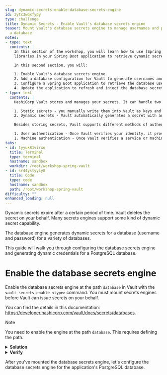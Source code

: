 ```yaml
---
slug: dynamic-secrets-enable-database-secrets-engine
id: zytc3wqxfypy
type: challenge
title: Dynamic Secrets - Enable Vault's database secrets engine
teaser: Mount Vault's database secrets engine to manage usernames and passwords for
  a database.
notes:
- type: text
  contents: |
    In this section of the workshop, you will learn how to use [Spring Vault](https://spring.io/projects/spring-vault) and [Spring Cloud Vault](https://cloud.spring.io/spring-cloud-vault/reference/html/)
    libraries in your Spring Boot application to retrieve dynamic secrets managed by HashiCorp Vault.

    In this second section, you will:

    1. Enable Vault's database secrets engine.
    2. Add a database configuration for Vault to generate usernames and password on demand.
    3. Configure a Spring Boot application to retrieve the database username and password from Vault.
    4. Update the application to refresh and inject the database secret.
- type: text
  contents: |
    HashiCorp Vault stores and manages your secrets. It can handle two main types of secrets:

    1. Static secrets - you manually write them into Vault as keys and values and handle their rotation.
    2. Dynamic secrets - Vault automatically generates a secret with an expiration date. When the secret expires, Vault deletes it.

    Besides storing secrets, Vault supports different methods of authentication.

    1. User authentication - Once Vault verifies your identity, it provides a token for future requests.
    1. Machine authentication - Once Vault verifies a service or machine identity, it provides a token for future requests.
tabs:
- id: tyyuk81virxo
  title: Terminal
  type: terminal
  hostname: sandbox
  workdir: /root/workshop-spring-vault
- id: sr44ystyyiy8
  title: Code
  type: code
  hostname: sandbox
  path: /root/workshop-spring-vault
difficulty: ""
enhanced_loading: null
---
```


Dynamic secrets expire after a certain period of time. Vault deletes the secret on
your behalf. Many secrets engines support some kind of dynamic secret capability.

The database engine generates dynamic secrets for a database (username and password) for
a variety of databases.

This guide will walk you through configuring the database secrets engine and
generating dynamic credentials for a PostgreSQL database.

Enable the database secrets engine
===

Enable the database secrets engine at the path `database` in Vault
with the `vault secrets enable <type>` command.
You must mount secrets engines before Vault can issue secrets on your behalf.

You can find the details in this documentation: https://developer.hashicorp.com/vault/docs/secrets/databases.

> [!NOTE]
> You need to enable the engine at the path `database`. This requires defining the path.

<details>
<summary><b>Solution</b></summary>
Run the following command in the <b>Terminal</b> tab.

```shell
vault secrets enable database
```
</details>

<details>
<summary><b>Verify</b></summary>
After mounting the secrets engine, verify that you've created the secrets engine using the following:

```shell
vault secrets list
```
</details>

After you've mounted the database secrets engine, let's configure the database secrets engine
for the application's PostgreSQL database.